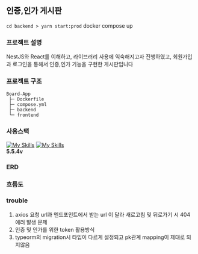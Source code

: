 ## 인증,인가 게시판
`cd backend > yarn start:prod`
docker compose up 
### 프로젝트 설명
NestJS와 React를 이해하고, 라이브러리 사용에 익숙해지고자 진행하였고, 회원가입과 로그인을 통해서 인증,인가 기능을 구현한 게시판입니다
### 프로젝트 구조
```
Board-App
 ├─ Dockerfile
 ├─ compose.yml
 ├─ backend
 └─ frontend
```

### 사용스택
[![My Skills](https://skillicons.dev/icons?i=ts,react,nodejs,nestjs,postgres,docker,git,github,aws&theme=light)](https://skillicons.dev)
[![My Skills](https://skillicons.dev/icons?i=ts)](https://skillicons.dev) <br/>**5.5.4v**

### ERD
### 흐름도
### trouble
1. axios 요청 url과 엔드포인트에서 받는 url 이 달라 새로고침 및 뒤로가기 시 404 에러 발생 문제
2. 인증 및 인가를 위한 token 활용방식
3. typeorm의 migration시 타입이 다르게 설정되고 pk관계 mapping이 제대로 되지않음
   
